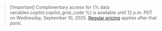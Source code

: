 > [!Important] Complimentary access for {% data variables.copilot.copilot_grok_code %} is available until 12 p.m. PDT on Wednesday, September 10, 2025. [Regular pricing](/copilot/reference/ai-models/supported-models#model-multipliers) applies after that point.
